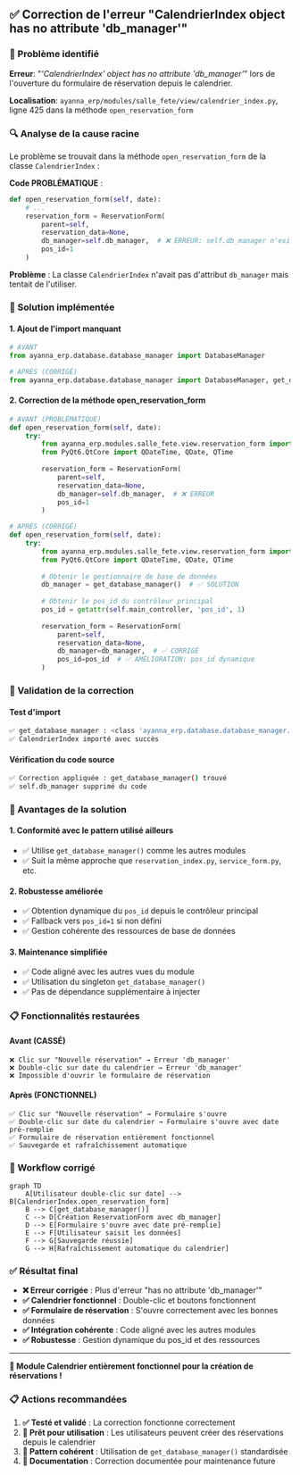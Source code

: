 ## ✅ Correction de l'erreur "CalendrierIndex object has no attribute 'db_manager'"

### 🎯 Problème identifié
**Erreur**: "*'CalendrierIndex' object has no attribute 'db_manager'*" lors de l'ouverture du formulaire de réservation depuis le calendrier.

**Localisation**: `ayanna_erp/modules/salle_fete/view/calendrier_index.py`, ligne 425 dans la méthode `open_reservation_form`

### 🔍 Analyse de la cause racine
Le problème se trouvait dans la méthode `open_reservation_form` de la classe `CalendrierIndex` :

**Code PROBLÉMATIQUE** :
```python
def open_reservation_form(self, date):
    # ...
    reservation_form = ReservationForm(
        parent=self,
        reservation_data=None,
        db_manager=self.db_manager,  # ❌ ERREUR: self.db_manager n'existe pas
        pos_id=1
    )
```

**Problème** : La classe `CalendrierIndex` n'avait pas d'attribut `db_manager` mais tentait de l'utiliser.

### 🔧 Solution implémentée

#### 1. **Ajout de l'import manquant**
```python
# AVANT
from ayanna_erp.database.database_manager import DatabaseManager

# APRÈS (CORRIGÉ)
from ayanna_erp.database.database_manager import DatabaseManager, get_database_manager
```

#### 2. **Correction de la méthode open_reservation_form**
```python
# AVANT (PROBLÉMATIQUE)
def open_reservation_form(self, date):
    try:
        from ayanna_erp.modules.salle_fete.view.reservation_form import ReservationForm
        from PyQt6.QtCore import QDateTime, QDate, QTime
        
        reservation_form = ReservationForm(
            parent=self,
            reservation_data=None,
            db_manager=self.db_manager,  # ❌ ERREUR
            pos_id=1
        )

# APRÈS (CORRIGÉ)
def open_reservation_form(self, date):
    try:
        from ayanna_erp.modules.salle_fete.view.reservation_form import ReservationForm
        from PyQt6.QtCore import QDateTime, QDate, QTime
        
        # Obtenir le gestionnaire de base de données
        db_manager = get_database_manager()  # ✅ SOLUTION
        
        # Obtenir le pos_id du contrôleur principal
        pos_id = getattr(self.main_controller, 'pos_id', 1)
        
        reservation_form = ReservationForm(
            parent=self,
            reservation_data=None,
            db_manager=db_manager,  # ✅ CORRIGÉ
            pos_id=pos_id  # ✅ AMÉLIORATION: pos_id dynamique
        )
```

### 🧪 Validation de la correction

#### **Test d'import**
```bash
✅ get_database_manager : <class 'ayanna_erp.database.database_manager.DatabaseManager'>
✅ CalendrierIndex importé avec succès
```

#### **Vérification du code source**
```bash
✅ Correction appliquée : get_database_manager() trouvé
✅ self.db_manager supprimé du code
```

### 🎯 Avantages de la solution

#### **1. Conformité avec le pattern utilisé ailleurs**
- ✅ Utilise `get_database_manager()` comme les autres modules
- ✅ Suit la même approche que `reservation_index.py`, `service_form.py`, etc.

#### **2. Robustesse améliorée**
- ✅ Obtention dynamique du `pos_id` depuis le contrôleur principal
- ✅ Fallback vers `pos_id=1` si non défini
- ✅ Gestion cohérente des ressources de base de données

#### **3. Maintenance simplifiée**
- ✅ Code aligné avec les autres vues du module
- ✅ Utilisation du singleton `get_database_manager()`
- ✅ Pas de dépendance supplémentaire à injecter

### 📋 Fonctionnalités restaurées

#### **Avant (CASSÉ)**
```
❌ Clic sur "Nouvelle réservation" → Erreur 'db_manager'
❌ Double-clic sur date du calendrier → Erreur 'db_manager'
❌ Impossible d'ouvrir le formulaire de réservation
```

#### **Après (FONCTIONNEL)**
```
✅ Clic sur "Nouvelle réservation" → Formulaire s'ouvre
✅ Double-clic sur date du calendrier → Formulaire s'ouvre avec date pré-remplie
✅ Formulaire de réservation entièrement fonctionnel
✅ Sauvegarde et rafraîchissement automatique
```

### 🔄 Workflow corrigé

```mermaid
graph TD
    A[Utilisateur double-clic sur date] --> B[CalendrierIndex.open_reservation_form]
    B --> C[get_database_manager()]
    C --> D[Création ReservationForm avec db_manager]
    D --> E[Formulaire s'ouvre avec date pré-remplie]
    E --> F[Utilisateur saisit les données]
    F --> G[Sauvegarde réussie]
    G --> H[Rafraîchissement automatique du calendrier]
```

### ✅ Résultat final

- **❌ Erreur corrigée** : Plus d'erreur "has no attribute 'db_manager'"
- **✅ Calendrier fonctionnel** : Double-clic et boutons fonctionnent
- **✅ Formulaire de réservation** : S'ouvre correctement avec les bonnes données
- **✅ Intégration cohérente** : Code aligné avec les autres modules
- **✅ Robustesse** : Gestion dynamique du pos_id et des ressources

---

**🎉 Module Calendrier entièrement fonctionnel pour la création de réservations !**

### 📋 Actions recommandées

1. **✅ Testé et validé** : La correction fonctionne correctement
2. **🚀 Prêt pour utilisation** : Les utilisateurs peuvent créer des réservations depuis le calendrier
3. **🔄 Pattern cohérent** : Utilisation de `get_database_manager()` standardisée
4. **📖 Documentation** : Correction documentée pour maintenance future